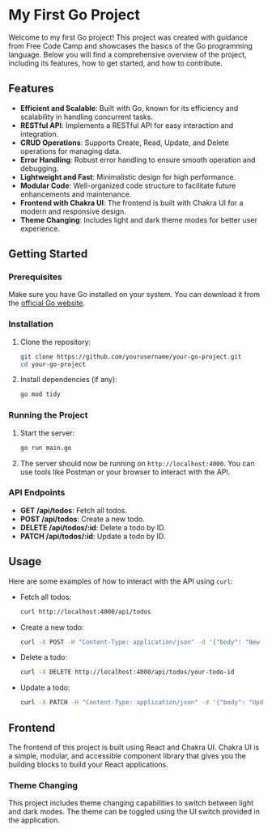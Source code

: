 # My First Go Project

Welcome to my first Go project! This project was created with guidance from Free Code Camp and showcases the basics of the Go programming language. Below you will find a comprehensive overview of the project, including its features, how to get started, and how to contribute.

## Features

- **Efficient and Scalable**: Built with Go, known for its efficiency and scalability in handling concurrent tasks.
- **RESTful API**: Implements a RESTful API for easy interaction and integration.
- **CRUD Operations**: Supports Create, Read, Update, and Delete operations for managing data.
- **Error Handling**: Robust error handling to ensure smooth operation and debugging.
- **Lightweight and Fast**: Minimalistic design for high performance.
- **Modular Code**: Well-organized code structure to facilitate future enhancements and maintenance.
- **Frontend with Chakra UI**: The frontend is built with Chakra UI for a modern and responsive design.
- **Theme Changing**: Includes light and dark theme modes for better user experience.

## Getting Started

### Prerequisites

Make sure you have Go installed on your system. You can download it from the [official Go website](https://golang.org/dl/).

### Installation

1. Clone the repository:
    ```bash
    git clone https://github.com/yourusername/your-go-project.git
    cd your-go-project
    ```

2. Install dependencies (if any):
    ```bash
    go mod tidy
    ```

### Running the Project

1. Start the server:
    ```bash
    go run main.go
    ```

2. The server should now be running on `http://localhost:4000`. You can use tools like Postman or your browser to interact with the API.

### API Endpoints

- **GET /api/todos**: Fetch all todos.
- **POST /api/todos**: Create a new todo.
- **DELETE /api/todos/:id**: Delete a todo by ID.
- **PATCH /api/todos/:id**: Update a todo by ID.

## Usage

Here are some examples of how to interact with the API using `curl`:

- Fetch all todos:
    ```bash
    curl http://localhost:4000/api/todos
    ```

- Create a new todo:
    ```bash
    curl -X POST -H "Content-Type: application/json" -d '{"body": "New Task"}' http://localhost:4000/api/todos
    ```

- Delete a todo:
    ```bash
    curl -X DELETE http://localhost:4000/api/todos/your-todo-id
    ```

- Update a todo:
    ```bash
    curl -X PATCH -H "Content-Type: application/json" -d '{"body": "Updated Task"}' http://localhost:4000/api/todos/your-todo-id
    ```

## Frontend

The frontend of this project is built using React and Chakra UI. Chakra UI is a simple, modular, and accessible component library that gives you the building blocks to build your React applications. 

### Theme Changing

This project includes theme changing capabilities to switch between light and dark modes. The theme can be toggled using the UI switch provided in the application.


